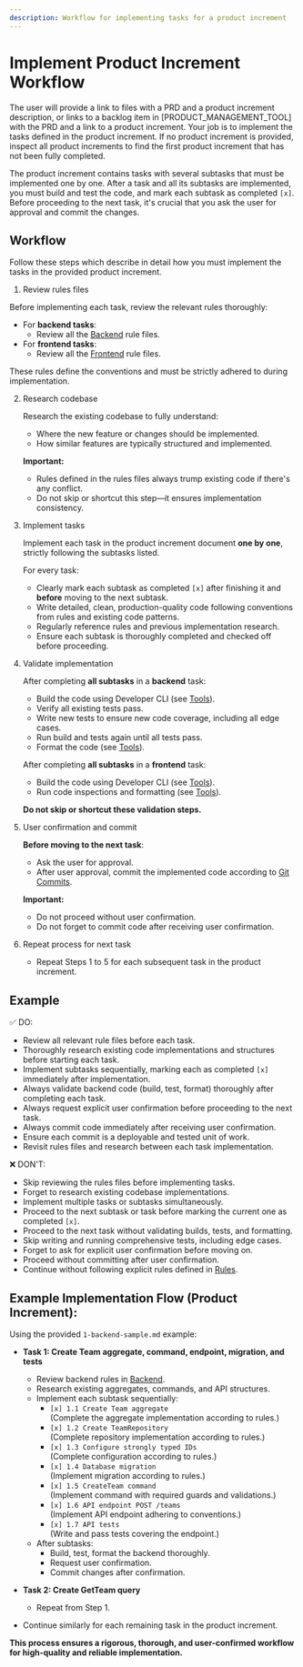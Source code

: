 ```yaml
---
description: Workflow for implementing tasks for a product increment
---
```


# Implement Product Increment Workflow

The user will provide a link to files with a PRD and a product increment description, or links to a backlog item in [PRODUCT_MANAGEMENT_TOOL] with the PRD and a link to a product increment. Your job is to implement the tasks defined in the product increment. If no product increment is provided, inspect all product increments to find the first product increment that has not been fully completed.

The product increment contains tasks with several subtasks that must be implemented one by one. After a task and all its subtasks are implemented, you must build and test the code, and mark each subtask as completed `[x]`. Before proceeding to the next task, it's crucial that you ask the user for approval and commit the changes.

## Workflow

Follow these steps which describe in detail how you must implement the tasks in the provided product increment.

1. Review rules files

  Before implementing each task, review the relevant rules thoroughly:

  - For **backend tasks**:
    - Review all the [Backend](/.windsurf/rules/backend) rule files.
  - For **frontend tasks**:
    - Review all the [Frontend](/.windsurf/rules/frontend) rule files.

These rules define the conventions and must be strictly adhered to during implementation.

2. Research codebase

   Research the existing codebase to fully understand:

   - Where the new feature or changes should be implemented.
   - How similar features are typically structured and implemented.

   **Important:**  
   - Rules defined in the rules files always trump existing code if there's any conflict.
   - Do not skip or shortcut this step—it ensures implementation consistency.

3. Implement tasks

   Implement each task in the product increment document **one by one**, strictly following the subtasks listed.

   For every task:

   - Clearly mark each subtask as completed `[x]` after finishing it and **before** moving to the next subtask.
   - Write detailed, clean, production-quality code following conventions from rules and existing code patterns.
   - Regularly reference rules and previous implementation research.
   - Ensure each subtask is thoroughly completed and checked off before proceeding.

4. Validate implementation

   After completing **all subtasks** in a **backend** task:

   - Build the code using Developer CLI (see [Tools](/.windsurf/rules/tools.md)).
   - Verify all existing tests pass.
   - Write new tests to ensure new code coverage, including all edge cases.
   - Run build and tests again until all tests pass.
   - Format the code (see [Tools](/.windsurf/rules/tools.md)).

   After completing **all subtasks** in a **frontend** task:

   - Build the code using Developer CLI (see [Tools](/.windsurf/rules/tools.md)).
   - Run code inspections and formatting (see [Tools](/.windsurf/rules/tools.md)).

   **Do not skip or shortcut these validation steps.**

5. User confirmation and commit

   **Before moving to the next task**:

   - Ask the user for approval.
   - After user approval, commit the implemented code according to [Git Commits](/.windsurf/workflows/git-commits.md).

   **Important:**  
   - Do not proceed without user confirmation.
   - Do not forget to commit code after receiving user confirmation.

6. Repeat process for next task

   - Repeat Steps 1 to 5 for each subsequent task in the product increment.

## Example

✅ DO:
- Review all relevant rule files before each task.
- Thoroughly research existing code implementations and structures before starting each task.
- Implement subtasks sequentially, marking each as completed `[x]` immediately after implementation.
- Always validate backend code (build, test, format) thoroughly after completing each task.
- Always request explicit user confirmation before proceeding to the next task.
- Always commit code immediately after receiving user confirmation.
- Ensure each commit is a deployable and tested unit of work.
- Revisit rules files and research between each task implementation.

 ❌ DON'T:
- Skip reviewing the rules files before implementing tasks.
- Forget to research existing codebase implementations.
- Implement multiple tasks or subtasks simultaneously.
- Proceed to the next subtask or task before marking the current one as completed `[x]`.
- Proceed to the next task without validating builds, tests, and formatting.
- Skip writing and running comprehensive tests, including edge cases.
- Forget to ask for explicit user confirmation before moving on.
- Proceed without committing after user confirmation.
- Continue without following explicit rules defined in [Rules](/.windsurf/rules).

## Example Implementation Flow (Product Increment):

Using the provided `1-backend-sample.md` example:

- **Task 1: Create Team aggregate, command, endpoint, migration, and tests**
  - Review backend rules in [Backend](/.windsurf/rules/backend).
  - Research existing aggregates, commands, and API structures.
  - Implement each subtask sequentially:
    - `[x] 1.1 Create Team aggregate`  
      (Complete the aggregate implementation according to rules.)
    - `[x] 1.2 Create TeamRepository`  
      (Complete repository implementation according to rules.)
    - `[x] 1.3 Configure strongly typed IDs`  
      (Complete configuration according to rules.)
    - `[x] 1.4 Database migration`  
      (Implement migration according to rules.)
    - `[x] 1.5 CreateTeam command`  
      (Implement command with required guards and validations.)
    - `[x] 1.6 API endpoint POST /teams`  
      (Implement API endpoint adhering to conventions.)
    - `[x] 1.7 API tests`  
      (Write and pass tests covering the endpoint.)
  - After subtasks:
    - Build, test, format the backend thoroughly.
    - Request user confirmation.
    - Commit changes after confirmation.

- **Task 2: Create GetTeam query**
  - Repeat from Step 1.

- Continue similarly for each remaining task in the product increment.

**This process ensures a rigorous, thorough, and user-confirmed workflow for high-quality and reliable implementation.**
